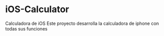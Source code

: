 # iOS-Calculator
Calculadora de iOS
Este proyecto desarrolla la calculadora de iphone con todas sus funciones
